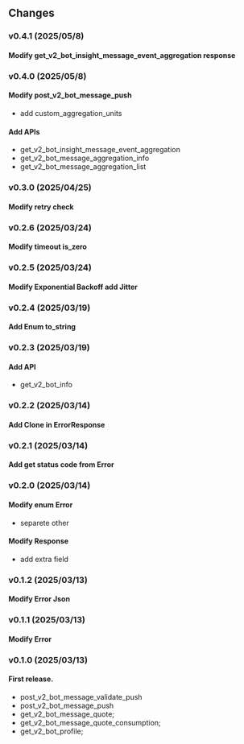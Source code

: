 ## Changes

### v0.4.1 (2025/05/8)
#### Modify get_v2_bot_insight_message_event_aggregation response

### v0.4.0 (2025/05/8)
#### Modify post_v2_bot_message_push
- add custom_aggregation_units
#### Add APIs
- get_v2_bot_insight_message_event_aggregation
- get_v2_bot_message_aggregation_info
- get_v2_bot_message_aggregation_list

### v0.3.0 (2025/04/25)
#### Modify retry check

### v0.2.6 (2025/03/24)
#### Modify timeout is_zero

### v0.2.5 (2025/03/24)
#### Modify Exponential Backoff add Jitter 

### v0.2.4 (2025/03/19)
#### Add Enum to_string

### v0.2.3 (2025/03/19)
#### Add API
- get_v2_bot_info

### v0.2.2 (2025/03/14)
#### Add Clone in ErrorResponse

### v0.2.1 (2025/03/14)
#### Add get status code from Error

### v0.2.0 (2025/03/14)
#### Modify enum Error
- separete other
#### Modify Response
- add extra field

### v0.1.2 (2025/03/13)
#### Modify Error Json

### v0.1.1 (2025/03/13)
#### Modify Error

### v0.1.0 (2025/03/13)
#### First release.
- post_v2_bot_message_validate_push
- post_v2_bot_message_push
- get_v2_bot_message_quote;
- get_v2_bot_message_quote_consumption;
- get_v2_bot_profile;